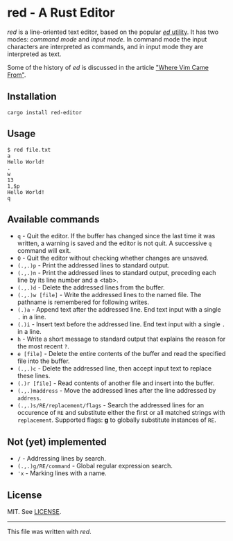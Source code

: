 # red - A Rust Editor

*red* is a line-oriented text editor, based on the popular [*ed* utility](http://pubs.opengroup.org/onlinepubs/009604599/utilities/ed.html).
It has two modes: *command mode* and *input mode*. In command mode the input characters are interpreted as commands, and in input mode they are interpreted as text.


Some of the history of *ed* is discussed in the article ["Where Vim Came From"](https://twobithistory.org/2018/08/05/where-vim-came-from.html).


## Installation

```
cargo install red-editor
```

## Usage

```
$ red file.txt
a
Hello World!
.
w
13
1,$p
Hello World!
q
```

## Available commands

* `q` - Quit the editor. If the buffer has changed since the last time it was written, a warning is saved and the editor is not quit. A successive `q` command will exit.
* `Q` - Quit the editor without checking whether changes are unsaved.
* `(.,.)p` - Print the addressed lines to standard output.
* `(.,.)n` - Print the addressed lines to standard output, preceding each line by its line number and a &lt;tab&gt;.
* `(.,.)d` - Delete the addressed lines from the buffer.
* `(.,.)w [file]` - Write the addressed lines to the named file. The pathname is remembered for following writes.
* `(.)a` - Append text after the addressed line. End text input with a single `.` in a line.
* `(.)i` - Insert text before the addressed line. End text input with a single `.` in a line.
* `h` - Write a short message to standard output that explains the reason for the most recent `?`.
* `e [file]` - Delete the entire contents of the buffer and read the specified file into the buffer.
* `(.,.)c` - Delete the addressed line, then accept input text to replace these lines.
* `(.)r [file]` - Read contents of another file and insert into the buffer.
* `(.,.)maddress` - Move the addressed lines after the line addressed by `address`.
* `(.,.)s/RE/replacement/flags` - Search the addressed lines for an occurence of `RE` and substitute either the first or all matched strings with `replacement`. Supported flags: **g** to globally substitute instances of `RE`.

## Not (yet) implemented

* `/` - Addressing lines by search.
* `(.,.)g/RE/command` - Global regular expression search.
* `'x` - Marking lines with a name.

## License

MIT. See [LICENSE](LICENSE).

---
This file was written with *red*.
